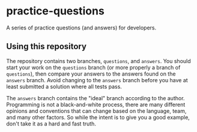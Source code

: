 # practice-questions

A series of practice questions (and answers) for developers.

## Using this repository

The repository contains two branches, `questions`, and `answers`. You should start your work on the `questions` branch (or more properly a branch of `questions`), then compare your answers to the answers found on the `answers` branch. Avoid changing to the `answers` branch before you have at least submitted a solution where all tests pass.

The `answers` branch contains the "ideal" branch according to the author. Programming is not a black-and-white process, there are many different opinions and conventions that can change based on the language, team, and many other factors. So while the intent is to give you a good example, don't take it as a hard and fast truth.

